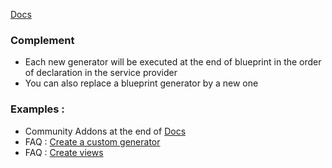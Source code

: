 [Docs](https://blueprint.laravelshift.com/docs/extending-blueprint/)
### Complement
- Each new generator will be executed at the end of blueprint in the order of declaration in the service provider
- You can also replace a blueprint generator by a new one

### Examples :
- Community Addons at the end of [Docs](https://blueprint.laravelshift.com/docs/extending-blueprint/)
- FAQ : [Create a custom generator](https://github.com/sr57/laravel-blueprint-faq/blob/master/Create%20a%20generator/Create%20a%20custom%20generator.md)
- FAQ : [Create views](https://github.com/sr57/laravel-blueprint-faq/blob/master/Create%20views/0-Create%20views.md)
 
